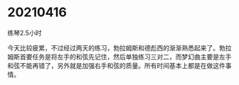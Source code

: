 # 20210416

练琴2.5小时

今天比较疲累，不过经过两天的练习，勃拉姆斯和德彪西的渐渐熟悉起来了。勃拉姆斯首要任务是将左手的和弦先记住，然后单独练习三对二，而梦幻曲主要是左手和弦不能再错了，另外就是加强右手和弦的质量。所有时间基本上都是在做这件事情。
